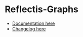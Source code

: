 # Reflectis-Graphs

- [Documentation here](Documentation~/index.md)
- [Changelog here](CHANGELOG.md)
